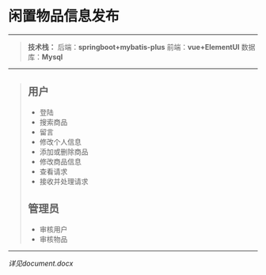 # 闲置物品信息发布
---
>__技术栈：__
>后端：__springboot+mybatis-plus__
>前端：__vue+ElementUI__
>数据库：__Mysql__
  - - -
>## 用户
>- 登陆
>- 搜索商品
>- 留言
>- 修改个人信息
>- 添加或删除商品
>- 修改商品信息
>- 查看请求
>- 接收并处理请求
>## 管理员
>- 审核用户
>- 审核物品
---
_详见document.docx_